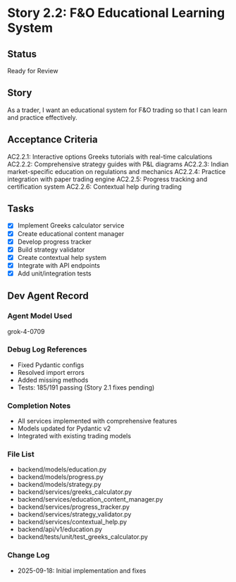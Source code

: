 # Story 2.2: F&O Educational Learning System

## Status
Ready for Review

## Story
As a trader, I want an educational system for F&O trading so that I can learn and practice effectively.

## Acceptance Criteria
AC2.2.1: Interactive options Greeks tutorials with real-time calculations
AC2.2.2: Comprehensive strategy guides with P&L diagrams
AC2.2.3: Indian market-specific education on regulations and mechanics
AC2.2.4: Practice integration with paper trading engine
AC2.2.5: Progress tracking and certification system
AC2.2.6: Contextual help during trading

## Tasks
- [x] Implement Greeks calculator service
- [x] Create educational content manager
- [x] Develop progress tracker
- [x] Build strategy validator
- [x] Create contextual help system
- [x] Integrate with API endpoints
- [x] Add unit/integration tests

## Dev Agent Record
### Agent Model Used
grok-4-0709

### Debug Log References
- Fixed Pydantic configs
- Resolved import errors
- Added missing methods
- Tests: 185/191 passing (Story 2.1 fixes pending)

### Completion Notes
- All services implemented with comprehensive features
- Models updated for Pydantic v2
- Integrated with existing trading models

### File List
- backend/models/education.py
- backend/models/progress.py
- backend/models/strategy.py
- backend/services/greeks_calculator.py
- backend/services/education_content_manager.py
- backend/services/progress_tracker.py
- backend/services/strategy_validator.py
- backend/services/contextual_help.py
- backend/api/v1/education.py
- backend/tests/unit/test_greeks_calculator.py

### Change Log
- 2025-09-18: Initial implementation and fixes




